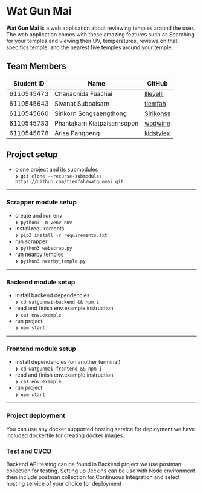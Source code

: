 # Wat Gun Mai

**Wat Gun Mai** is a web application about reviewing temples around the user. The web application comes with these amazing features such as Searching for your temples and viewing their UV, temperatures, reviews on that specifics temple, and the nearest five temples around your temple.

Team Members
---

| Student ID   | Name                         | GitHub                                        |
|--------------|------------------------------|-----------------------------------------------|
| 6110545473   | Chanachida Fuachai           | [llleyelll](https://github.com/llleyelll)     |
| 6110545643   | Sivanat Subpaisarn           | [tiemfah](https://github.com/tiemfah)         |
| 6110545660   | Sirikorn Songsaengthong      | [Sirikonss](https://github.com/Sirikonss)     |
| 6110545783   | Phantakarn Kiatpaisarnsopon  | [wodwine](https://github.com/wodwine)         |
| 6110545678   | Arisa Pangpeng               | [kidstylex](https://github.com/kidstylex)         |

Project setup
---
 * clone project and its submodules   
 `❯ git clone --recurse-submodules https://github.com/tiemfah/watgunmai.git`  
 ---
 ### Scrapper module setup
 * create and run env  
 `❯ python3 -m venv env`
 * install requirements  
 `❯ pip3 install -r requirements.txt`  
 * run scrapper  
 `❯ python3 webscrap.py` 
 * run nearby temples  
 `❯ python3 nearby_temple.py` 
 ---
 ### Backend module setup
 * install backend dependencies  
 `❯ cd watgunmai-backend && npm i`  
 * read and finish env.example instruction  
 `❯ cat env.example`  
 * run project  
 `❯ npm start`
 ---
 ### Frontend module setup
 * install dependencies (on another terminal)  
 `❯ cd watgunmai-frontend && npm i` 
 * read and finish env.example instruction  
 `❯ cat env.example` 
 * run project  
 `❯ npm start`
 ---

### Project deployment
You can use any docker supported hosting service for deployment we have included dockerfile for creating docker images.

### Test and CI/CD
Backend API testing can be found in Backend project we use postman collection for testing.
Setting up Jeckins can be use with Node environment then include postman collection for Continuous Integration and select hosting service of your choice for deployment
